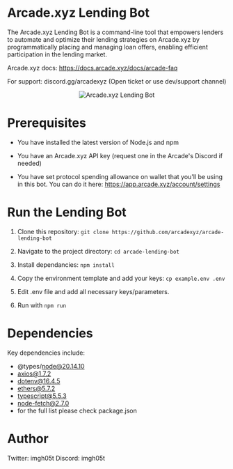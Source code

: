 # Arcade.xyz Lending Bot

The Arcade.xyz Lending Bot is a command-line tool that empowers lenders to automate and optimize their lending strategies on Arcade.xyz by programmatically placing and managing loan offers, enabling efficient participation in the lending market.

Arcade.xyz docs: https://docs.arcade.xyz/docs/arcade-faq

For support: discord.gg/arcadexyz (Open ticket or use dev/support channel)

<p align="center">
  <img src="https://github.com/arcadexyz/arcade-lending-bot/public/blob/main/console_screenshot.png?raw=true" alt="Arcade.xyz Lending Bot">
</p>

# Prerequisites

- You have installed the latest version of Node.js and npm

- You have an Arcade.xyz API key (request one in the Arcade's Discord if needed)

- You have set protocol spending allowance on wallet that you'll be using in this bot. You can do it here: https://app.arcade.xyz/account/settings

# Run the Lending Bot

1. Clone this repository: `git clone https://github.com/arcadexyz/arcade-lending-bot`

2. Navigate to the project directory: `cd arcade-lending-bot`

3. Install dependancies: `npm install`

4. Copy the environment template and add your keys: `cp example.env .env`

5. Edit .env file and add all necessary keys/parameters.

6. Run with `npm run`


# Dependencies

Key dependencies include:

- @types/node@20.14.10
- axios@1.7.2
- dotenv@16.4.5
- ethers@5.7.2
- typescript@5.5.3
- node-fetch@2.7.0
- for the full list please check package.json

# Author

Twitter: imgh05t
Discord: imgh05t